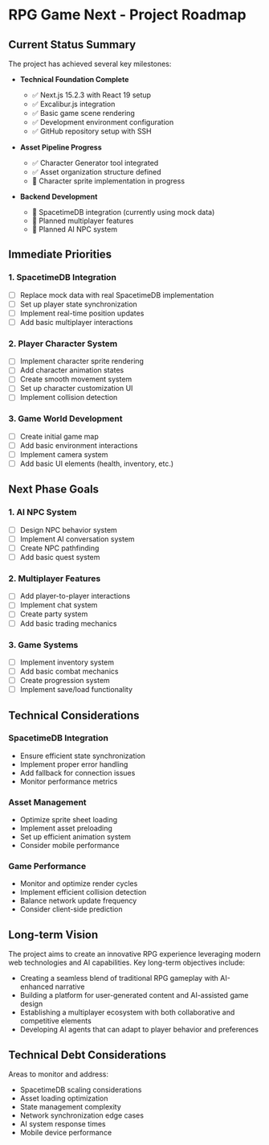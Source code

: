 # RPG Game Next - Project Roadmap

## Current Status Summary

The project has achieved several key milestones:

- **Technical Foundation Complete**
  - ✅ Next.js 15.2.3 with React 19 setup
  - ✅ Excalibur.js integration
  - ✅ Basic game scene rendering
  - ✅ Development environment configuration
  - ✅ GitHub repository setup with SSH

- **Asset Pipeline Progress**
  - ✅ Character Generator tool integrated
  - ✅ Asset organization structure defined
  - 🚧 Character sprite implementation in progress

- **Backend Development**
  - 🚧 SpacetimeDB integration (currently using mock data)
  - 📝 Planned multiplayer features
  - 📝 Planned AI NPC system

## Immediate Priorities

### 1. SpacetimeDB Integration
- [ ] Replace mock data with real SpacetimeDB implementation
- [ ] Set up player state synchronization
- [ ] Implement real-time position updates
- [ ] Add basic multiplayer interactions

### 2. Player Character System
- [ ] Implement character sprite rendering
- [ ] Add character animation states
- [ ] Create smooth movement system
- [ ] Set up character customization UI
- [ ] Implement collision detection

### 3. Game World Development
- [ ] Create initial game map
- [ ] Add basic environment interactions
- [ ] Implement camera system
- [ ] Add basic UI elements (health, inventory, etc.)

## Next Phase Goals

### 1. AI NPC System
- [ ] Design NPC behavior system
- [ ] Implement AI conversation system
- [ ] Create NPC pathfinding
- [ ] Add basic quest system

### 2. Multiplayer Features
- [ ] Add player-to-player interactions
- [ ] Implement chat system
- [ ] Create party system
- [ ] Add basic trading mechanics

### 3. Game Systems
- [ ] Implement inventory system
- [ ] Add basic combat mechanics
- [ ] Create progression system
- [ ] Implement save/load functionality

## Technical Considerations

### SpacetimeDB Integration
- Ensure efficient state synchronization
- Implement proper error handling
- Add fallback for connection issues
- Monitor performance metrics

### Asset Management
- Optimize sprite sheet loading
- Implement asset preloading
- Set up efficient animation system
- Consider mobile performance

### Game Performance
- Monitor and optimize render cycles
- Implement efficient collision detection
- Balance network update frequency
- Consider client-side prediction

## Long-term Vision

The project aims to create an innovative RPG experience leveraging modern web technologies and AI capabilities. Key long-term objectives include:

- Creating a seamless blend of traditional RPG gameplay with AI-enhanced narrative
- Building a platform for user-generated content and AI-assisted game design
- Establishing a multiplayer ecosystem with both collaborative and competitive elements
- Developing AI agents that can adapt to player behavior and preferences

## Technical Debt Considerations

Areas to monitor and address:

- SpacetimeDB scaling considerations
- Asset loading optimization
- State management complexity
- Network synchronization edge cases
- AI system response times
- Mobile device performance 